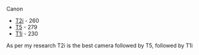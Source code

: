 Canon
* [T2i](https://www.amazon.com/Canon-Rebel-Camera-18-55mm-3-5-5-6/dp/B0035FZJHQ/ref=sr_1_14?ie=UTF8&qid=1500150493&sr=8-14&keywords=canon+dslr+under+300) - 260
* [T5](https://www.amazon.com/gp/offer-listing/B00IB1BTWI/ref=sr_1_4_olp?s=photo&ie=UTF8&qid=1500149013&sr=1-4&keywords=canon+t3i&condition=used) - 279
* [T1i](https://www.amazon.com/Canon-T1i-Digital-18-55mm-3-5-5-6/dp/B001XURPQS/ref=sr_1_23?s=photo&ie=UTF8&qid=1500149181&sr=1-23&keywords=canon+t3i&refinements=p_36%3A15000-30000) - 230

As per my research T2i is the best camera followed by T5, followed by T1i
